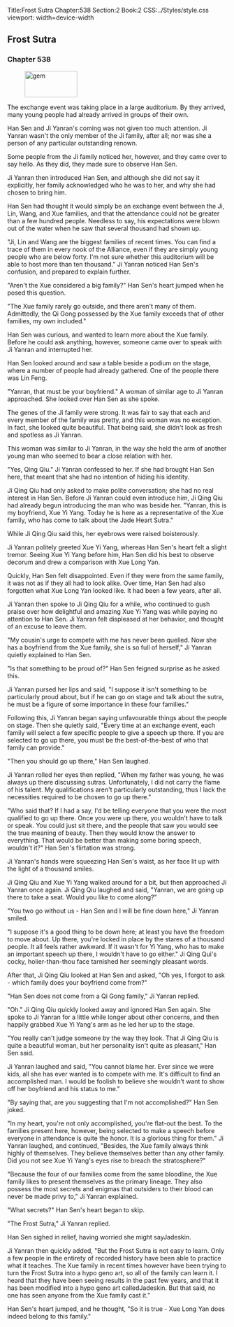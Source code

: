 Title:Frost Sutra 
Chapter:538 
Section:2 
Book:2 
CSS:../Styles/style.css 
viewport: width=device-width
  
## Frost Sutra
### Chapter 538
  
<figure>
	<img src="../Images/gem.gif" alt="gem" id="gem" width="120" height="60" />
</figure>
  

  
The exchange event was taking place in a large auditorium. By they arrived, many young people had already arrived in groups of their own.

Han Sen and Ji Yanran's coming was not given too much attention. Ji Yanran wasn't the only member of the Ji family, after all; nor was she a person of any particular outstanding renown.

Some people from the Ji family noticed her, however, and they came over to say hello. As they did, they made sure to observe Han Sen.

Ji Yanran then introduced Han Sen, and although she did not say it explicitly, her family acknowledged who he was to her, and why she had chosen to bring him.

Han Sen had thought it would simply be an exchange event between the Ji, Lin, Wang, and Xue families, and that the attendance could not be greater than a few hundred people. Needless to say, his expectations were blown out of the water when he saw that several thousand had shown up.

"Ji, Lin and Wang are the biggest families of recent times. You can find a trace of them in every nook of the Alliance, even if they are simply young people who are below forty. I'm not sure whether this auditorium will be able to host more than ten thousand." Ji Yanran noticed Han Sen's confusion, and prepared to explain further.

"Aren't the Xue considered a big family?" Han Sen's heart jumped when he posed this question.

"The Xue family rarely go outside, and there aren't many of them. Admittedly, the Qi Gong possessed by the Xue family exceeds that of other families, my own included."

Han Sen was curious, and wanted to learn more about the Xue family. Before he could ask anything, however, someone came over to speak with Ji Yanran and interrupted her.

Han Sen looked around and saw a table beside a podium on the stage, where a number of people had already gathered. One of the people there was Lin Feng.

"Yanran, that must be your boyfriend." A woman of similar age to Ji Yanran approached. She looked over Han Sen as she spoke.

The genes of the Ji family were strong. It was fair to say that each and every member of the family was pretty, and this woman was no exception. In fact, she looked quite beautiful. That being said, she didn't look as fresh and spotless as Ji Yanran.

This woman was similar to Ji Yanran, in the way she held the arm of another young man who seemed to bear a close relation with her.

"Yes, Qing Qiu." Ji Yanran confessed to her. If she had brought Han Sen here, that meant that she had no intention of hiding his identity.

Ji Qing Qiu had only asked to make polite conversation; she had no real interest in Han Sen. Before Ji Yanran could even introduce him, Ji Qing Qiu had already begun introducing the man who was beside her. "Yanran, this is my boyfriend, Xue Yi Yang. Today he is here as a representative of the Xue family, who has come to talk about the Jade Heart Sutra."

While Ji Qing Qiu said this, her eyebrows were raised boisterously.

Ji Yanran politely greeted Xue Yi Yang, whereas Han Sen's heart felt a slight tremor. Seeing Xue Yi Yang before him, Han Sen did his best to observe decorum and drew a comparison with Xue Long Yan.

Quickly, Han Sen felt disappointed. Even if they were from the same family, it was not as if they all had to look alike. Over time, Han Sen had also forgotten what Xue Long Yan looked like. It had been a few years, after all.

Ji Yanran then spoke to Ji Qing Qiu for a while, who continued to gush praise over how delightful and amazing Xue Yi Yang was while paying no attention to Han Sen. Ji Yanran felt displeased at her behavior, and thought of an excuse to leave them.

"My cousin's urge to compete with me has never been quelled. Now she has a boyfriend from the Xue family, she is so full of herself," Ji Yanran quietly explained to Han Sen.

"Is that something to be proud of?" Han Sen feigned surprise as he asked this.

Ji Yanran pursed her lips and said, "I suppose it isn't something to be particularly proud about, but if he can go on stage and talk about the sutra, he must be a figure of some importance in these four families."

Following this, Ji Yanran began saying unfavourable things about the people on stage. Then she quietly said, "Every time at an exchange event, each family will select a few specific people to give a speech up there. If you are selected to go up there, you must be the best-of-the-best of who that family can provide."

"Then you should go up there," Han Sen laughed.

Ji Yanran rolled her eyes then replied, "When my father was young, he was always up there discussing sutras. Unfortunately, I did not carry the flame of his talent. My qualifications aren't particularly outstanding, thus I lack the necessities required to be chosen to go up there."

"Who said that? If I had a say, I'd be telling everyone that you were the most qualified to go up there. Once you were up there, you wouldn't have to talk or speak. You could just sit there, and the people that saw you would see the true meaning of beauty. Then they would know the answer to everything. That would be better than making some boring speech, wouldn't it?" Han Sen's flirtation was strong.

Ji Yanran's hands were squeezing Han Sen's waist, as her face lit up with the light of a thousand smiles.

Ji Qing Qiu and Xue Yi Yang walked around for a bit, but then approached Ji Yanran once again. Ji Qing Qiu laughed and said, "Yanran, we are going up there to take a seat. Would you like to come along?"

"You two go without us - Han Sen and I will be fine down here," Ji Yanran smiled.

"I suppose it's a good thing to be down here; at least you have the freedom to move about. Up there, you're locked in place by the stares of a thousand people. It all feels rather awkward. If it wasn't for Yi Yang, who has to make an important speech up there, I wouldn't have to go either." Ji Qing Qui's cocky, holier-than-thou face tarnished her seemingly pleasant words.

After that, Ji Qing Qiu looked at Han Sen and asked, "Oh yes, I forgot to ask - which family does your boyfriend come from?"

"Han Sen does not come from a Qi Gong family," Ji Yanran replied.

"Oh." Ji Qing Qiu quickly looked away and ignored Han Sen again. She spoke to Ji Yanran for a little while longer about other concerns, and then happily grabbed Xue Yi Yang's arm as he led her up to the stage.

"You really can't judge someone by the way they look. That Ji Qing Qiu is quite a beautiful woman, but her personality isn't quite as pleasant," Han Sen said.

Ji Yanran laughed and said, "You cannot blame her. Ever since we were kids, all she has ever wanted is to compete with me. It's difficult to find an accomplished man. I would be foolish to believe she wouldn't want to show off her boyfriend and his status to me."

"By saying that, are you suggesting that I'm not accomplished?" Han Sen joked.

"In my heart, you're not only accomplished, you're flat-out the best. To the families present here, however, being selected to make a speech before everyone in attendance is quite the honor. It is a glorious thing for them." Ji Yanran laughed, and continued, "Besides, the Xue family always think highly of themselves. They believe themselves better than any other family. Did you not see Xue Yi Yang's eyes rise to breach the stratosphere?"

"Because the four of our families come from the same bloodline, the Xue family likes to present themselves as the primary lineage. They also possess the most secrets and enigmas that outsiders to their blood can never be made privy to," Ji Yanran explained.

"What secrets?" Han Sen's heart began to skip.

"The Frost Sutra," Ji Yanran replied.

Han Sen sighed in relief, having worried she might sayJadeskin.

Ji Yanran then quickly added, "But the Frost Sutra is not easy to learn. Only a few people in the entirety of recorded history have been able to practice what it teaches. The Xue family in recent times however have been trying to turn the Frost Sutra into a hypo geno art, so all of the family can learn it. I heard that they have been seeing results in the past few years, and that it has been modified into a hypo geno art calledJadeskin. But that said, no one has seen anyone from the Xue family cast it."

Han Sen's heart jumped, and he thought, "So it is true - Xue Long Yan does indeed belong to this family."